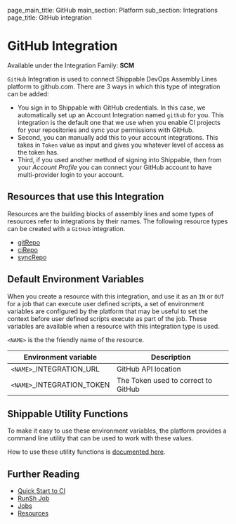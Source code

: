 page_main_title: GitHub
main_section: Platform
sub_section: Integrations
page_title: GitHub integration

# GitHub Integration

Available under the Integration Family: **SCM**

`GitHub` Integration is used to connect Shippable DevOps Assembly Lines platform to github.com. There are 3 ways in which this type of integration can be added:

* You sign in to Shippable with GitHub credentials. In this case, we automatically set up an Account Integration named `github` for you. This integration is the default one that we use when you enable CI projects for your repositories and sync your permissions with GitHub.
* Second, you can manually add this to your account integrations. This takes in `Token` value as input and gives you whatever level of access as the token has.
* Third, if you used another method of signing into Shippable, then from your _Account Profile_ you can connect your GitHub account to have multi-provider login to your account.

## Resources that use this Integration
Resources are the building blocks of assembly lines and some types of resources refer to integrations by their names. The following resource types can be created with a `GitHub` integration.

* [gitRepo](/platform/workflow/resource/gitrepo)
* [ciRepo](/platform/workflow/resource/cirepo)
* [syncRepo](/platform/workflow/resource/syncrepo)

## Default Environment Variables
When you create a resource with this integration, and use it as an `IN` or `OUT` for a job that can execute user defined scripts, a set of environment variables are configured by the platform that may be useful to set the context before user defined scripts execute as part of the job. These variables are available when a resource with this integration type is used.

`<NAME>` is the the friendly name of the resource.

| Environment variable						| Description                         |
| ------------- 								|------------------------------------ |
| `<NAME>`\_INTEGRATION\_URL    			| GitHub API location |
| `<NAME>`\_INTEGRATION\_TOKEN			| The Token used to correct to GitHub |

## Shippable Utility Functions
To make it easy to use these environment variables, the platform provides a command line utility that can be used to work with these values.

How to use these utility functions is [documented here](/platform/tutorial/workflow/using-shipctl).

## Further Reading
* [Quick Start to CI](/getting-started/ci-sample)
* [RunSh Job](/platform/workflow/job/runsh)
* [Jobs](/platform/workflow/job/overview)
* [Resources](/platform/workflow/resource/overview)
